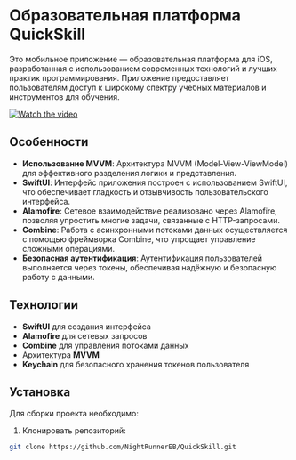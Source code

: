 # Образовательная платформа QuickSkill

Это мобильное приложение — образовательная платформа для iOS, разработанная с использованием современных технологий и лучших практик программирования. Приложение предоставляет пользователям доступ к широкому спектру учебных материалов и инструментов для обучения.

[![Watch the video](https://img.youtube.com/vi/JsbLQdPcqN4/hqdefault.jpg)](https://youtu.be/JsbLQdPcqN4)

## Особенности
- **Использование MVVM**: Архитектура MVVM (Model-View-ViewModel) для эффективного разделения логики и представления.
- **SwiftUI**: Интерфейс приложения построен с использованием SwiftUI, что обеспечивает гладкость и отзывчивость пользовательского интерфейса.
- **Alamofire**: Сетевое взаимодействие реализовано через Alamofire, позволяя упростить многие задачи, связанные с HTTP-запросами.
- **Combine**: Работа с асинхронными потоками данных осуществляется с помощью фреймворка Combine, что упрощает управление сложными операциями.
- **Безопасная аутентификация**: Аутентификация пользователей выполняется через токены, обеспечивая надёжную и безопасную работу с данными.

## Технологии
- **SwiftUI** для создания интерфейса
- **Alamofire** для сетевых запросов
- **Combine** для управления потоками данных
- Архитектура **MVVM**
- **Keychain** для безопасного хранения токенов пользователя

## Установка
Для сборки проекта необходимо:
1. Клонировать репозиторий:
```bash
git clone https://github.com/NightRunnerEB/QuickSkill.git
